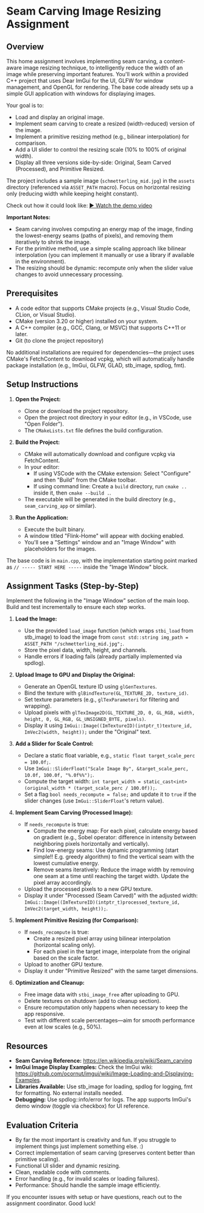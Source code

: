 # Seam Carving Image Resizing Assignment

## Overview

This home assignment involves implementing seam carving, a content-aware image resizing technique, to intelligently reduce the width of an image while preserving important features. You'll work within a provided C++ project that uses Dear ImGui for the UI, GLFW for window management, and OpenGL for rendering. The base code already sets up a simple GUI application with windows for displaying images.

Your goal is to:
- Load and display an original image.
- Implement seam carving to create a resized (width-reduced) version of the image.
- Implement a primitive resizing method (e.g., bilinear interpolation) for comparison.
- Add a UI slider to control the resizing scale (10% to 100% of original width).
- Display all three versions side-by-side: Original, Seam Carved (Processed), and Primitive Resized.

The project includes a sample image (`schmetterling_mid.jpg`) in the `assets` directory (referenced via `ASSET_PATH` macro). Focus on horizontal resizing only (reducing width while keeping height constant).

Check out how it could look like: 
[▶️ Watch the demo video](https://drive.google.com/file/d/11-djbHk8BaetzwKaqovz8AmSLBp9iEu2/view?usp=drive_link)

**Important Notes:**
- Seam carving involves computing an energy map of the image, finding the lowest-energy seams (paths of pixels), and removing them iteratively to shrink the image.
- For the primitive method, use a simple scaling approach like bilinear interpolation (you can implement it manually or use a library if available in the environment).
- The resizing should be dynamic: recompute only when the slider value changes to avoid unnecessary processing.

## Prerequisites

- A code editor that supports CMake projects (e.g., Visual Studio Code, CLion, or Visual Studio).
- CMake (version 3.20 or higher) installed on your system.
- A C++ compiler (e.g., GCC, Clang, or MSVC) that supports C++11 or later.
- Git (to clone the project repository)

No additional installations are required for dependencies—the project uses CMake's FetchContent to download vcpkg, which will automatically handle package installation (e.g., ImGui, GLFW, GLAD, stb_image, spdlog, fmt).

## Setup Instructions

1. **Open the Project:**
   - Clone or download the project repository.
   - Open the project root directory in your editor (e.g., in VSCode, use "Open Folder").
   - The `CMakeLists.txt` file defines the build configuration.

2. **Build the Project:**
   - CMake will automatically download and configure vcpkg via FetchContent.
   - In your editor:
     - If using VSCode with the CMake extension: Select "Configure" and then "Build" from the CMake toolbar.
     - If using command line: Create a `build` directory, run `cmake ..` inside it, then `cmake --build .`.
   - The executable will be generated in the build directory (e.g., `seam_carving_app` or similar).

3. **Run the Application:**
   - Execute the built binary.
   - A window titled "Flink-Home" will appear with docking enabled.
   - You'll see a "Settings" window and an "Image Window" with placeholders for the images.

The base code is in `main.cpp`, with the implementation starting point marked as `// ----- START HERE -----` inside the "Image Window" block.

## Assignment Tasks (Step-by-Step)

Implement the following in the "Image Window" section of the main loop. Build and test incrementally to ensure each step works.

1. **Load the Image:**
   - Use the provided `load_image` function (which wraps `stbi_load` from stb_image) to load the image from `const std::string img_path = ASSET_PATH "/schmetterling_mid.jpg";`.
   - Store the pixel data, width, height, and channels.
   - Handle errors if loading fails (already partially implemented via spdlog).

2. **Upload Image to GPU and Display the Original:**
   - Generate an OpenGL texture ID using `glGenTextures`.
   - Bind the texture with `glBindTexture(GL_TEXTURE_2D, texture_id)`.
   - Set texture parameters (e.g., `glTexParameteri` for filtering and wrapping).
   - Upload pixels with `glTexImage2D(GL_TEXTURE_2D, 0, GL_RGB, width, height, 0, GL_RGB, GL_UNSIGNED_BYTE, pixels)`.
   - Display it using `ImGui::Image((ImTextureID)(intptr_t)texture_id, ImVec2(width, height));` under the "Original" text.

3. **Add a Slider for Scale Control:**
   - Declare a static float variable, e.g., `static float target_scale_perc = 100.0f;`.
   - Use `ImGui::SliderFloat("Scale Image By", &target_scale_perc, 10.0f, 100.0f, "%.0f%%");`.
   - Compute the target width: `int target_width = static_cast<int>(original_width * (target_scale_perc / 100.0f));`.
   - Set a flag `bool needs_recompute = false;` and update it to `true` if the slider changes (use `ImGui::SliderFloat`'s return value).

4. **Implement Seam Carving (Processed Image):**
   - If `needs_recompute` is true:
     - Compute the energy map: For each pixel, calculate energy based on gradient (e.g., Sobel operator: difference in intensity between neighboring pixels horizontally and vertically).
     - Find low-energy seams: Use dynamic programming (start simple!! E.g. greedy algorithm) to find the vertical seam with the lowest cumulative energy.
     - Remove seams iteratively: Reduce the image width by removing one seam at a time until reaching the target width. Update the pixel array accordingly.
   - Upload the processed pixels to a new GPU texture.
   - Display it under "Processed (Seam Carved)" with the adjusted width: `ImGui::Image((ImTextureID)(intptr_t)processed_texture_id, ImVec2(target_width, height));`.

5. **Implement Primitive Resizing (for Comparison):**
   - If `needs_recompute` is true:
     - Create a resized pixel array using bilinear interpolation (horizontal scaling only).
     - For each pixel in the target image, interpolate from the original based on the scale factor.
   - Upload to another GPU texture.
   - Display it under "Primitive Resized" with the same target dimensions.

6. **Optimization and Cleanup:**
   - Free image data with `stbi_image_free` after uploading to GPU.
   - Delete textures on shutdown (add to cleanup section).
   - Ensure recomputation only happens when necessary to keep the app responsive.
   - Test with different scale percentages—aim for smooth performance even at low scales (e.g., 50%).

## Resources

- **Seam Carving Reference:** https://en.wikipedia.org/wiki/Seam_carving
- **ImGui Image Display Examples:** Check the ImGui wiki: https://github.com/ocornut/imgui/wiki/Image-Loading-and-Displaying-Examples.
- **Libraries Available:** Use stb_image for loading, spdlog for logging, fmt for formatting. No external installs needed.
- **Debugging:** Use spdlog::info/error for logs. The app supports ImGui's demo window (toggle via checkbox) for UI reference.

## Evaluation Criteria

- By far the most important is creativity and fun. If you struggle to implement things just implement something else. :) 
- Correct implementation of seam carving (preserves content better than primitive scaling).
- Functional UI slider and dynamic resizing.
- Clean, readable code with comments.
- Error handling (e.g., for invalid scales or loading failures).
- Performance: Should handle the sample image efficiently.


If you encounter issues with setup or have questions, reach out to the assignment coordinator. Good luck!